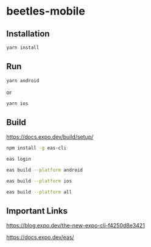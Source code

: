 # beetles-mobile

## Installation

```bash
yarn install
```

## Run

```bash
yarn android
```
or
```bash
yarn ios
```


## Build
https://docs.expo.dev/build/setup/

```bash
npm install -g eas-cli
```

```bash
eas login
```

```bash
eas build --platform android
```

```bash
eas build --platform ios
```

```bash
eas build --platform all
```


## Important Links

https://blog.expo.dev/the-new-expo-cli-f4250d8e3421

https://docs.expo.dev/eas/

